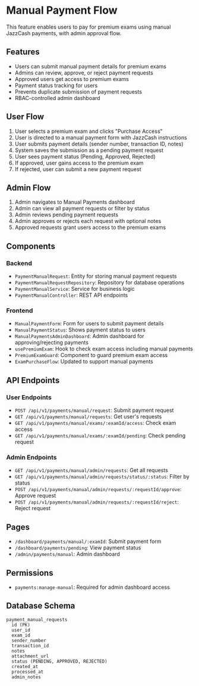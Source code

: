 # Manual Payment Flow

This feature enables users to pay for premium exams using manual JazzCash payments, with admin approval flow.

## Features

- Users can submit manual payment details for premium exams
- Admins can review, approve, or reject payment requests
- Approved users get access to premium exams
- Payment status tracking for users
- Prevents duplicate submission of payment requests
- RBAC-controlled admin dashboard

## User Flow

1. User selects a premium exam and clicks "Purchase Access"
2. User is directed to a manual payment form with JazzCash instructions
3. User submits payment details (sender number, transaction ID, notes)
4. System saves the submission as a pending payment request
5. User sees payment status (Pending, Approved, Rejected)
6. If approved, user gains access to the premium exam
7. If rejected, user can submit a new payment request

## Admin Flow

1. Admin navigates to Manual Payments dashboard
2. Admin can view all payment requests or filter by status
3. Admin reviews pending payment requests
4. Admin approves or rejects each request with optional notes
5. Approved requests grant users access to the premium exams

## Components

### Backend

- `PaymentManualRequest`: Entity for storing manual payment requests
- `PaymentManualRequestRepository`: Repository for database operations
- `PaymentManualService`: Service for business logic
- `PaymentManualController`: REST API endpoints

### Frontend

- `ManualPaymentForm`: Form for users to submit payment details
- `ManualPaymentStatus`: Shows payment status to users
- `ManualPaymentsAdminDashboard`: Admin dashboard for approving/rejecting payments
- `usePremiumExam`: Hook to check exam access including manual payments
- `PremiumExamGuard`: Component to guard premium exam access
- `ExamPurchaseFlow`: Updated to support manual payments

## API Endpoints

### User Endpoints

- `POST /api/v1/payments/manual/request`: Submit payment request
- `GET /api/v1/payments/manual/requests`: Get user's requests
- `GET /api/v1/payments/manual/exams/:examId/access`: Check exam access
- `GET /api/v1/payments/manual/exams/:examId/pending`: Check pending request

### Admin Endpoints

- `GET /api/v1/payments/manual/admin/requests`: Get all requests
- `GET /api/v1/payments/manual/admin/requests/status/:status`: Filter by status
- `POST /api/v1/payments/manual/admin/requests/:requestId/approve`: Approve request
- `POST /api/v1/payments/manual/admin/requests/:requestId/reject`: Reject request

## Pages

- `/dashboard/payments/manual/:examId`: Submit payment form
- `/dashboard/payments/pending`: View payment status
- `/admin/payments/manual`: Admin dashboard

## Permissions

- `payments:manage-manual`: Required for admin dashboard access

## Database Schema

```
payment_manual_requests
  id (PK)
  user_id
  exam_id
  sender_number
  transaction_id
  notes
  attachment_url
  status (PENDING, APPROVED, REJECTED)
  created_at
  processed_at
  admin_notes
```
